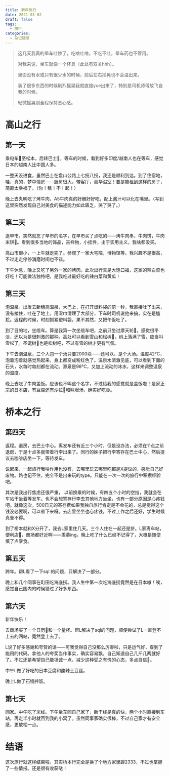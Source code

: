 ```yaml
---
title: 新年旅行
date: 2021-01-02
draft: false
tags:
  - 旅行
categories:
  - 杂记随感
---
```


> 这几天我真的晕车吐惨了，吃啥吐啥，不吃不吐，晕车药也不管用。
>
> 对我来说，坐车就像一个杯具（此处有双关hhh）。
>
> 里面没有水或只有很少水的时候，前后左右摇晃也不会溢出来。
>
> 装了很多东西的时候剧烈摇晃我就直接yue出来了，特别是司机师傅放飞自我的时候。
>
> 轻微摇晃则全程保持恶心感。

# 高山之行

## 第一天

乘电车🚎至松本，后转巴士🚌，等车的时候，看到好多印度/越南人也在等车，感觉日本的越南人比中国人多。

一整天没进食，虽然巴士在盘山公路上七拐八拐，我还是顺利到达。到了住宿地，哇，真的，梦中情房——厨房很大，带客厅，豪华浴室！要是能租到这样的房子，简直太幸福了。（你！租！不！起！）

晚上去丸明吃了烤牛肉，A5牛肉真的好嫩好好吃，配上酱汁可以化在嘴里。（写到这里突然发现自己对美食的描述能力如此匮乏，哭了哭了。）

## 第二天

逛早市。突然就忘了早市的名字，在早市买了点吃的——烤牛肉串，牛肉饼，牛肉米饼🍘。看到很多当地的饰品，吉祥物，小挂件，出于实用主义，我啥都没买。

高山市很小，一上午就走完了。参观了一家大宅院，博物馆等。我兴趣不是很高，不过走走停停消磨时间也不错。

下午休息，晚上又吃了另外一家的烤肉。此次出行真是大饱口福，这家的辣白菜也好吃！可能做法独特吧，是我吃过最好吃的辣白菜和黄瓜！

## 第三天

泡温泉。出发去新穗高温泉，大巴上，在打开塑料袋的前一秒，我直接吐了出来，没有接住，吐在了地上。用湿巾清理了大部分，下车时司机说他来搞，实在是尴尬。返程的时候，时刻抓紧塑料袋，果不其然，又把午饭吐了。

到了目的地，坐缆车。算是我第一次坐缆车吧，之前只坐过摩天轮🎡。感觉很平淡，还以为是很刺激的那种。高处可以看到雪山和松树🌲，树上落满了雪，应当叫雪松了。圣诞树🎄也是松树吧，不过有雪的树才更有气氛。

下午去泡温泉，三个人包一个汤只要2000块——还可以，是个大汤。温度42℃，泡着泡着就感觉热起来，身上都变成粉红色了。温泉水清澈见底，可以看到下面的石头，水每时每刻都在流动。源泉是98℃，又加上流动的冰水，这样来调整温泉的温度。

晚上去吃了牛肉盖饭。应该也不叫这个名字，不过给我的感觉就是盖饭啦！是家正宗的日本店，有豆腐还有沙拉🥗和味增汤，确实好吃😋。

# 桥本之行

## 第四天

返程。退房，去巴士中心。离发车还有近三个小时，但是没办法，必须在11点之前退房，于是十点多就带着行李出来了。同行的妹子把行李寄存在巴士中心，然后提议去咖啡店坐一下，等待发车。

说起来，一起旅行我啥作用也没有，去哪里玩去哪里吃都是X提议的，感觉自己好废物。路也记不住，完全不是出来玩的type。只能在一次一次的旅行中积攒经验吧。

其次是我出行焦虑还很严重， 以前换乘的时候，有四五个小时的空挡，我就会在车站干坐着等发车。也不会想寄存行李去其他地方坐坐，也有一部分原因是心疼钱吧。就像这次，500日元的寄存费如果我独自旅行肯定是不会花的，总是觉得这个钱没必要啊，可以省下来呀。去店里坐坐也心疼钱，不过工作之后还好，学生时候真舍不得。

到了桥本就和X分开了，我去L家里住几天。三个人住在一起还是挤。L家离车站，便利店🏪，商场都好近啊——羡慕ing。晚上吃了什么已经不记得了，大概是随便填了点零食。

## 第五天

跨年。帮L看了一下sql 的问题，只解决了一部分。

晚上和几个同事在町田吃海底捞。我人生中第一次吃海底捞竟然是在日本嗷！唉，感觉自己国内的时候错过了好多东西。

## 第六天

新年快乐！

去商场买了一个日历📅和一个量杯。帮L解决了sql的问题，顺便尝试了L一直登不上去的网站，竟然登上去了。

L说了好多感谢和夸赞的话——可我觉得自己没那么厉害啦，只是运气好，查到了能用的代码。拿他人的夸奖当作事实，确实容易飘，自己知道自己几斤几两就好了。不过还是希望自己能坦诚一点，减少这种受之有愧的心态，多点自信💜。

中午L做了好吃的日本豆腐和酸辣土豆丝。

晚上L做了石锅拌饭。

## 第七天

回家。中午吃了米线。下午坐车回自己家了，新干线是真的快，两个小时直接到车站，再走半小时就回到我的小窝了。虽然同事家确实很棒，不过自己家才有安全感，更放松一点。



# 结语

这次旅行就这样结束啦，其实桥本行完全是换了个地方家里蹲2333，不过也掌握了一些情报。还是很有收获哒！